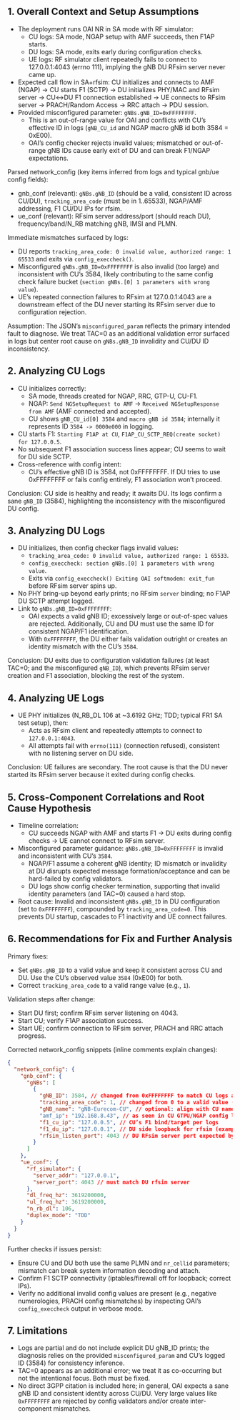 ## 1. Overall Context and Setup Assumptions

- The deployment runs OAI NR in SA mode with RF simulator:
  - CU logs: SA mode, NGAP setup with AMF succeeds, then F1AP starts.
  - DU logs: SA mode, exits early during configuration checks.
  - UE logs: RF simulator client repeatedly fails to connect to 127.0.0.1:4043 (errno 111), implying the gNB DU RFsim server never came up.
- Expected call flow in SA+rfsim: CU initializes and connects to AMF (NGAP) → CU starts F1 (SCTP) → DU initializes PHY/MAC and RFsim server → CU↔DU F1 connection established → UE connects to RFsim server → PRACH/Random Access → RRC attach → PDU session.
- Provided misconfigured parameter: `gNBs.gNB_ID=0xFFFFFFFF`.
  - This is an out-of-range value for OAI and conflicts with CU’s effective ID in logs (`gNB_CU_id` and NGAP macro gNB id both 3584 = 0xE00).
  - OAI’s config checker rejects invalid values; mismatched or out-of-range gNB IDs cause early exit of DU and can break F1/NGAP expectations.

Parsed network_config (key items inferred from logs and typical gnb/ue config fields):
- gnb_conf (relevant): `gNBs.gNB_ID` (should be a valid, consistent ID across CU/DU), `tracking_area_code` (must be in 1..65533), NGAP/AMF addressing, F1 CU/DU IPs for rfsim.
- ue_conf (relevant): RFsim server address/port (should reach DU), frequency/band/N_RB matching gNB, IMSI and PLMN.

Immediate mismatches surfaced by logs:
- DU reports `tracking_area_code: 0 invalid value, authorized range: 1 65533` and exits via `config_execcheck()`.
- Misconfigured `gNBs.gNB_ID=0xFFFFFFFF` is also invalid (too large) and inconsistent with CU’s 3584, likely contributing to the same config check failure bucket (`section gNBs.[0] 1 parameters with wrong value`).
- UE’s repeated connection failures to RFsim at 127.0.0.1:4043 are a downstream effect of the DU never starting its RFsim server due to configuration rejection.

Assumption: The JSON’s `misconfigured_param` reflects the primary intended fault to diagnose. We treat TAC=0 as an additional validation error surfaced in logs but center root cause on `gNBs.gNB_ID` invalidity and CU/DU ID inconsistency.

## 2. Analyzing CU Logs

- CU initializes correctly:
  - SA mode, threads created for NGAP, RRC, GTP-U, CU-F1.
  - NGAP: `Send NGSetupRequest to AMF` → `Received NGSetupResponse from AMF` (AMF connected and accepted).
  - CU shows `gNB_CU_id[0] 3584` and `macro gNB id 3584`; internally it represents ID `3584 -> 0000e000` in logging.
- CU starts F1: `Starting F1AP at CU`, `F1AP_CU_SCTP_REQ(create socket) for 127.0.0.5`.
- No subsequent F1 association success lines appear; CU seems to wait for DU side SCTP.
- Cross-reference with config intent:
  - CU’s effective gNB ID is 3584, not 0xFFFFFFFF. If DU tries to use 0xFFFFFFFF or fails config entirely, F1 association won’t proceed.

Conclusion: CU side is healthy and ready; it awaits DU. Its logs confirm a sane `gNB_ID` (3584), highlighting the inconsistency with the misconfigured DU config.

## 3. Analyzing DU Logs

- DU initializes, then config checker flags invalid values:
  - `tracking_area_code: 0 invalid value, authorized range: 1 65533`.
  - `config_execcheck: section gNBs.[0] 1 parameters with wrong value`.
  - Exits via `config_execcheck() Exiting OAI softmodem: exit_fun` before RFsim server spins up.
- No PHY bring-up beyond early prints; no RFsim `server` binding; no F1AP DU SCTP attempt logged.
- Link to `gNBs.gNB_ID=0xFFFFFFFF`:
  - OAI expects a valid gNB ID; excessively large or out-of-spec values are rejected. Additionally, CU and DU must use the same ID for consistent NGAP/F1 identification.
  - With `0xFFFFFFFF`, the DU either fails validation outright or creates an identity mismatch with the CU’s `3584`.

Conclusion: DU exits due to configuration validation failures (at least TAC=0; and the misconfigured `gNB_ID`), which prevents RFsim server creation and F1 association, blocking the rest of the system.

## 4. Analyzing UE Logs

- UE PHY initializes (N_RB_DL 106 at ~3.6192 GHz; TDD; typical FR1 SA test setup), then:
  - Acts as RFsim client and repeatedly attempts to connect to `127.0.0.1:4043`.
  - All attempts fail with `errno(111)` (connection refused), consistent with no listening server on DU side.

Conclusion: UE failures are secondary. The root cause is that the DU never started its RFsim server because it exited during config checks.

## 5. Cross-Component Correlations and Root Cause Hypothesis

- Timeline correlation:
  - CU succeeds NGAP with AMF and starts F1 → DU exits during config checks → UE cannot connect to RFsim server.
- Misconfigured parameter guidance: `gNBs.gNB_ID=0xFFFFFFFF` is invalid and inconsistent with CU’s `3584`.
  - NGAP/F1 assume a coherent gNB identity; ID mismatch or invalidity at DU disrupts expected message formation/acceptance and can be hard-failed by config validators.
  - DU logs show config checker termination, supporting that invalid identity parameters (and TAC=0) caused a hard stop.
- Root cause: Invalid and inconsistent `gNBs.gNB_ID` in DU configuration (set to `0xFFFFFFFF`), compounded by `tracking_area_code=0`. This prevents DU startup, cascades to F1 inactivity and UE connect failures.

## 6. Recommendations for Fix and Further Analysis

Primary fixes:
- Set `gNBs.gNB_ID` to a valid value and keep it consistent across CU and DU. Use the CU’s observed value `3584` (0xE00) for both.
- Correct `tracking_area_code` to a valid range value (e.g., `1`).

Validation steps after change:
- Start DU first; confirm RFsim server listening on 4043.
- Start CU; verify F1AP association success.
- Start UE; confirm connection to RFsim server, PRACH and RRC attach progress.

Corrected network_config snippets (inline comments explain changes):

```json
{
  "network_config": {
    "gnb_conf": {
      "gNBs": [
        {
          "gNB_ID": 3584, // changed from 0xFFFFFFFF to match CU logs and valid range
          "tracking_area_code": 1, // changed from 0 to a valid value (1..65533)
          "gNB_name": "gNB-Eurecom-CU", // optional: align with CU name in logs
          "amf_ip": "192.168.8.43", // as seen in CU GTPU/NGAP config lines
          "f1_cu_ip": "127.0.0.5", // CU’s F1 bind/target per logs
          "f1_du_ip": "127.0.0.1", // DU side loopback for rfsim (example)
          "rfsim_listen_port": 4043 // DU RFsim server port expected by UE
        }
      ]
    },
    "ue_conf": {
      "rf_simulator": {
        "server_addr": "127.0.0.1",
        "server_port": 4043 // must match DU rfsim server
      },
      "dl_freq_hz": 3619200000,
      "ul_freq_hz": 3619200000,
      "n_rb_dl": 106,
      "duplex_mode": "TDD"
    }
  }
}
```

Further checks if issues persist:
- Ensure CU and DU both use the same PLMN and `nr_cellid` parameters; mismatch can break system information decoding and attach.
- Confirm F1 SCTP connectivity (iptables/firewall off for loopback; correct IPs).
- Verify no additional invalid config values are present (e.g., negative numerologies, PRACH config mismatches) by inspecting OAI’s `config_execcheck` output in verbose mode.

## 7. Limitations

- Logs are partial and do not include explicit DU gNB_ID prints; the diagnosis relies on the provided `misconfigured_param` and CU’s logged ID (3584) for consistency inference.
- TAC=0 appears as an additional error; we treat it as co-occurring but not the intentional focus. Both must be fixed.
- No direct 3GPP citation is included here; in general, OAI expects a sane gNB ID and consistent identity across CU/DU. Very large values like `0xFFFFFFFF` are rejected by config validators and/or create inter-component mismatches.
